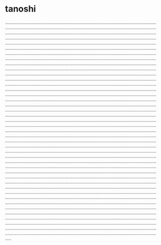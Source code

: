 # tanoshi

.............................................................................................................................................................................................................................................................................................................................................................................................................................................................................................................................................................................................................................................................................................................................................................................................................................................................................................................................................................................................................................................................................................................................................................................................................................................................................................................................................................................................................................................................................................................................................................................................................................................................................................................................................................................................................................................................................................................................................................................................................................................................................................................................................................................................................................................................................................................................................................................................................................................................................................................................................................................................................................................................................................................................................................................................................................................................................................................................................................................................................................................................................................................................................................................................................................................................................................................................................................................................................................................................................................................................................................................................................................................................................................................................................................................................................................................................................................................................................................................................................................................................................................................................................................................................................................................................................................................................................................................................................................................................................................................................................................................................................................................................................................................................................................................................................................................................................................................................................................................................................................................................................................................................................................................................................................................................................................................................................................................................................................
